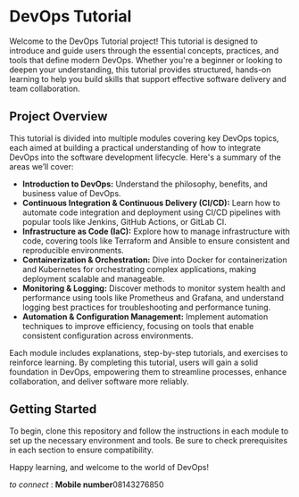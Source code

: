 # DevOps Tutorial

Welcome to the DevOps Tutorial project! This tutorial is designed to introduce and guide users through the essential concepts, practices, and tools that define modern DevOps. Whether you're a beginner or looking to deepen your understanding, this tutorial provides structured, hands-on learning to help you build skills that support effective software delivery and team collaboration.

## Project Overview

This tutorial is divided into multiple modules covering key DevOps topics, each aimed at building a practical understanding of how to integrate DevOps into the software development lifecycle. Here's a summary of the areas we’ll cover:

- **Introduction to DevOps:** Understand the philosophy, benefits, and business value of DevOps.
- **Continuous Integration & Continuous Delivery (CI/CD):** Learn how to automate code integration and deployment using CI/CD pipelines with popular tools like Jenkins, GitHub Actions, or GitLab CI.
- **Infrastructure as Code (IaC):** Explore how to manage infrastructure with code, covering tools like Terraform and Ansible to ensure consistent and reproducible environments.
- **Containerization & Orchestration:** Dive into Docker for containerization and Kubernetes for orchestrating complex applications, making deployment scalable and manageable.
- **Monitoring & Logging:** Discover methods to monitor system health and performance using tools like Prometheus and Grafana, and understand logging best practices for troubleshooting and performance tuning.
- **Automation & Configuration Management:** Implement automation techniques to improve efficiency, focusing on tools that enable consistent configuration across environments.

Each module includes explanations, step-by-step tutorials, and exercises to reinforce learning. By completing this tutorial, users will gain a solid foundation in DevOps, empowering them to streamline processes, enhance collaboration, and deliver software more reliably.

## Getting Started

To begin, clone this repository and follow the instructions in each module to set up the necessary environment and tools. Be sure to check prerequisites in each section to ensure compatibility.

Happy learning, and welcome to the world of DevOps!

*to connect* :
**Mobile number**08143276850